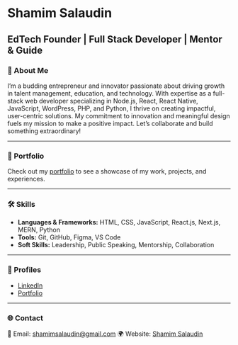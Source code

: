 # Shamim Salaudin

 **EdTech Founder** | **Full Stack Developer** | **Mentor & Guide**
---

### 👋 About Me


I’m a budding entrepreneur and innovator passionate about driving growth in talent management, education, and technology. With expertise as a full-stack web developer specializing in Node.js, React, React Native, JavaScript, WordPress, PHP, and Python, I thrive on creating impactful, user-centric solutions. My commitment to innovation and meaningful design fuels my mission to make a positive impact. Let’s collaborate and build something extraordinary! 

---

### 🔗 Portfolio

Check out my [portfolio](https://shamim-portfolio.web.app/) to see a showcase of my work, projects, and experiences.

---

### 🛠️ Skills

- **Languages & Frameworks:** HTML, CSS, JavaScript, React.js, Next.js, MERN, Python
- **Tools:** Git, GitHub, Figma, VS Code
- **Soft Skills:** Leadership, Public Speaking, Mentorship, Collaboration

---

### 📂 Profiles

- [LinkedIn](https://www.linkedin.com/in/shamim-salaudin/)  
- [Portfolio](https://shamim-portfolio.web.app/)

---

### 🌐 Contact

📧 Email: shamimsalaudin@gmail.com 
🌍 Website: [Shamim Salaudin](https://shamim-portfolio.web.app/)

